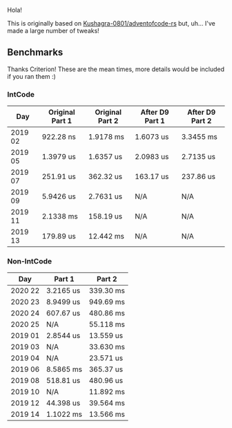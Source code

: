 Hola!

This is originally based on [Kushagra-0801/adventofcode-rs](https://github.com/Kushagra-0801/adventofcode-rs) but, uh... I've made a large number of tweaks!

## Benchmarks

Thanks Criterion! These are the mean times, more details would be included if you ran them :)

### IntCode

| Day     | Original Part 1 | Original Part 2 | After D9 Part 1 | After D9 Part 2 |
| ------- | --------------- | --------------- | --------------- | --------------- |
| 2019 02 | 922.28 ns       | 1.9178 ms       | 1.6073 us       | 3.3455 ms       |
| 2019 05 | 1.3979 us       | 1.6357 us       | 2.0983 us       | 2.7135 us       |
| 2019 07 | 251.91 us       | 362.32 us       | 163.17 us       | 237.86 us       |
| 2019 09 | 5.9426 us       | 2.7631 us       | N/A             | N/A             |
| 2019 11 | 2.1338 ms       | 158.19 us       | N/A             | N/A             |
| 2019 13 | 179.89 us       | 12.442 ms       | N/A             | N/A             |

### Non-IntCode

| Day     | Part 1    | Part 2    |
| ------- | --------- | --------- |
| 2020 22 | 3.2165 us | 339.30 ms |
| 2020 23 | 8.9499 us | 949.69 ms |
| 2020 24 | 607.67 us | 480.86 ms |
| 2020 25 | N/A       | 55.118 ms |
| 2019 01 | 2.8544 us | 13.559 us |
| 2019 03 | N/A       | 33.630 ms |
| 2019 04 | N/A       | 23.571 us |
| 2019 06 | 8.5865 ms | 365.37 us |
| 2019 08 | 518.81 us | 480.96 us |
| 2019 10 | N/A       | 11.892 ms |
| 2019 12 | 44.398 us | 39.564 ms |
| 2019 14 | 1.1022 ms | 13.566 ms |
